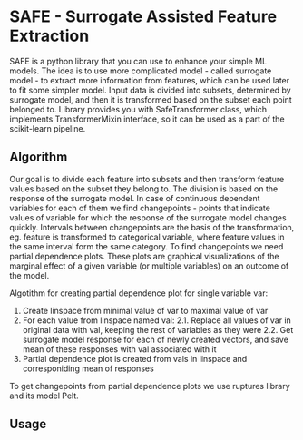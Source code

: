 # SAFE - Surrogate Assisted Feature Extraction

SAFE is a python library that you can use to enhance your simple ML models.
The idea is to use more complicated model - called surrogate model - to extract more information from features, which can be used later to fit some simpler model.
Input data is divided into subsets, determined by surrogate model, and then it is transformed  based on the subset each point belonged to.
Library provides you with SafeTransformer class, which implements TransformerMixin interface, so it can be used as a part of the scikit-learn pipeline.

## Algorithm

Our goal is to divide each feature into subsets and then transform feature values based on the subset they belong to. 
The division is based on the response of the surrogate model. 
In case of continuous dependent variables for each of them we find changepoints - points that indicate values of variable for which the response of the surrogate model changes quickly. Intervals between changepoints are the basis of the transformation, eg. feature is transformed to categorical variable, where feature values in the same interval form the same category. To find changepoints we need partial dependence plots. 
These plots are graphical visualizations of the marginal effect of a given variable (or multiple variables) on an outcome of the model.

Algotithm for creating partial dependence plot for single variable var:

1. Create linspace from minimal value of var to maximal value of var
2. For each value from linspace named val:
2.1. Replace all values of var in original data with val, keeping the rest of variables as they were
2.2. Get surrogate model response for each of newly created vectors, and save mean of these responses with val associated with it
3. Partial dependence plot is created from vals in linspace and corresponiding mean of responses 

To get changepoints from partial dependence plots we use ruptures library and its model Pelt.


## Usage



